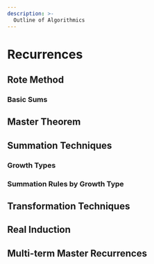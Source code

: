 ```yaml
---
description: >-
  Outline of Algorithmics
---
```


# Recurrences

## Rote Method

### Basic Sums

## Master Theorem

## Summation Techniques

### Growth Types

### Summation Rules by Growth Type

## Transformation Techniques

## Real Induction

## Multi-term Master Recurrences
